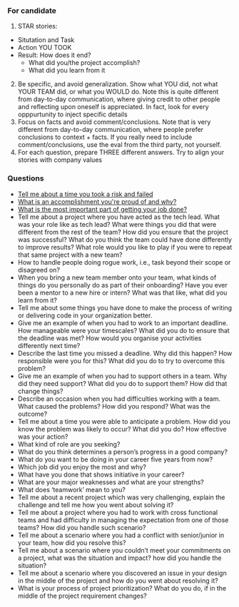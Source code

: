 ### For candidate

1. STAR stories:
  * Situtation and Task
  * Action YOU TOOK
  * Result: How does it end? 
    * What did you/the project accomplish? 
    * What did you learn from it
2. Be specific, and avoid generalization. Show what YOU did, not what YOUR TEAM did, or what you WOULD do. Note this is quite different from day-to-day communication, where giving credit to other people and reflecting upon oneself is appreciated. In fact, look for every opppurtunity to inject specific details
3. Focus on facts and avoid comment/conclusions. Note that is very different from day-to-day communication, where people prefer conclusions to context + facts. If you really need to include comment/conclusions, use the eval from the third party, not yourself.
4. For each question, prepare THREE different answers. Try to align your stories with company values


### Questions
* [Tell me about a time you took a risk and failed](https://george24601.github.io/2019/11/05/behaviorial.html)
* [What is an accomplishment you're proud of and why?](https://george24601.github.io/2019/11/06/behaviorial.html)
* [What is the most important part of getting your job done?](https://george24601.github.io/2019/11/04/behaviorial.html)
* Tell me about a project where you have acted as the tech lead. What was your role like as tech lead? What were things you did that were different from the rest of the team? How did you ensure that the project was successful?  What do you think the team could have done differently to improve results? What role would you like to play if you were to repeat that same project with a new team?
* How to handle people doing rogue work, i.e., task beyond their scope or disagreed on?
* When you bring a new team member onto your team, what kinds of things do you personally do as part of their onboarding? Have you ever been a mentor to a new hire or intern? What was that like, what did you learn from it?
* Tell me about some things you have done to make the process of writing or delivering code in your organization better.
* Give me an example of when you had to work to an important deadline. How manageable were your timescales? What did you do to ensure that the deadline was met? How would you organise your activities differently next time?
* Describe the last time you missed a deadline. Why did this happen? How responsible were you for this? What did you do to try to overcome this problem?
* Give me an example of when you had to support others in a team.  Why did they need support?  What did you do to support them?  How did that change things?
* Describe an occasion when you had difficulties working with a team.  What caused the problems?  How did you respond?  What was the outcome?
* Tell me about a time you were able to anticipate a problem.  How did you know the problem was likely to occur?  What did you do?  How effective was your action?
* What kind of role are you seeking?
* What do you think determines a person’s progress in a good company?
* What do you want to be doing in your career five years from now?
* Which job did you enjoy the most and why?
* What have you done that shows initiative in your career?
* What are your major weaknesses and what are your strengths?
* What does ‘teamwork’ mean to you?
* Tell me about a recent project which was very challenging, explain the challenge and tell me how you went about solving it?
* Tell me about a project where you had to work with cross functional teams and had difficulty in managing the expectation from one of those teams? How did you handle such scenario?
* Tell me about a scenario where you had a conflict with senior/junior in your team, how did you resolve this?
* Tell me about a scenario where you couldn’t meet your commitments on a project, what was the situation and impact? how did you handle the situation?
* Tell me about a scenario where you discovered an issue in your design in the middle of the project and how do you went about resolving it?
* What is your process of project prioritization? What do you do, if in the middle of the project requirement changes?
